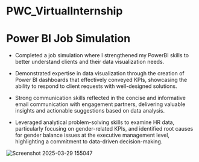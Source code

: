 # PWC_VirtualInternship
# Power	BI	Job	Simulation

- Completed a job simulation where I strengthened my PowerBI skills to better understand 
  clients and their data visualization needs.

- Demonstrated expertise in data visualization through the creation of Power BI dashboards 
  that effectively conveyed KPIs, showcasing the ability to respond to client requests with
  well-designed solutions.
  
- Strong communication skills reflected in the concise and informative email communication 
  with engagement partners, delivering valuable insights and actionable suggestions based 
  on data analysis.

- Leveraged analytical problem-solving skills to examine HR data, particularly focusing on 
  gender-related KPIs, and identified root causes for gender balance issues at the executive 
  management level, highlighting a commitment to data-driven decision-making.

![Screenshot 2025-03-29 155047](https://github.com/user-attachments/assets/d82a2854-26a5-4ad0-a2c3-d2da44e7575c)


